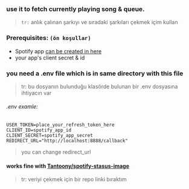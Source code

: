 ### use it to fetch currently playing song & queue.
> `tr:` anlık çalınan şarkıyı ve sıradaki şarkıları çekmek içim kullan

### Prerequisites: `(ön koşullar)`
* Spotify app [can be created in here](https://developer.spotify.com/dashboard "Developer Dashboard")
* your app's client secret & id

### you need a .env file which is in same directory with this file
> tr: bu dosyanın bulunduğu klasörde bulunan bir .env dosyasına ihtiyacın var
###### .env examle:
```
USER_TOKEN=place_your_refresh_token_here
CLIENT_ID=spotify_app_id
CLIENT_SECRET=spotify_app_secret
REDIRECT_URL="http://localhost:8888/callback"
```
> you can change redirect_url 

#### works fine with [Tantoony/spotify-stasus-image](https://github.com/Tantoony/spotify-status-image)
> tr: veriyi çekmek için bir repo linki bıraktım
